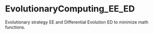 # EvolutionaryComputing_EE_ED
Evolutionary strategy EE and Differential Evolution ED to minimize math functions.
